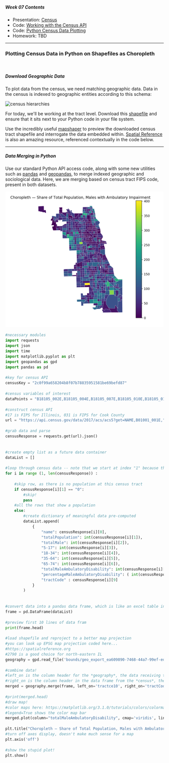 ##### Week 07 Contents
- Presentation: [Census](readme.md)
- Code: [Working with the Census API](census-api.md)
- Code: [Python Census Data Plotting](census-plotting.md)
- Homework: TBD

----------

### Plotting Census Data in Python on Shapefiles as Choropleth

![]()

##### Download Geographic Data

To plot data from the census, we need matching geographic data. Data in the census is indexed to geographic entities according to this schema:

![census hierarchies](https://factfinder.census.gov/help/img/geo_hierarchy.png)

For today, we'll be working at the tract level. Download this [shapefile](https://www.chicago.gov/city/en/depts/doit/dataset/boundaries_-_censustracts.html) and ensure that it sits next to your Python code in your file system. 

Use the incredibly useful [mapshaper](https://mapshaper.org) to preview the downloaded census tract shapefile and interrogate the data embedded within. [Spatial Reference](https://spatialreference.org) is also an amazing resource, referenced contextually in the code below. 

-----

##### Data Merging in Python

Use our standard Python API access code, along with some new utilities such as [pandas](https://pandas.pydata.org) and [geopandas](http://geopandas.org), to merge indexed geographic and sociological data. Here, we are merging based on census tract FIPS code, present in both datasets.

![choropleth](choropleth.png)

```python
#necessary modules
import requests
import json
import time
import matplotlib.pyplot as plt
import geopandas as gpd
import pandas as pd

#key for census API
censusKey = "2c0f99a658204b8f07b78835951581be69befd87"

#census variables of interest
dataPoints = "B18105_002E,B18105_004E,B18105_007E,B18105_010E,B18105_013E"

#construct census API
#17 is FIPS for Illinois, 031 is FIPS for Cook County
url = "https://api.census.gov/data/2017/acs/acs5?get=NAME,B01001_001E," + dataPoints + "&for=tract:*&in=state:17&in=county:031&key=" + censusKey

#grab data and parse
censusResponse = requests.get(url).json()


#create empty list as a future data container
dataList = []

#loop through census data -- note that we start at index "1" because the first data entry is a header row
for i in range (1, len(censusResponse)) : 

	#skip row, as there is no population at this census tract 
	if censusResponse[i][1] == "0":
		#skip!
		pass
	#all the rows that show a population
	else:
		#create dictionary of meaningful data pre-computed
		dataList.append(
			{
				"name": censusResponse[i][0],
				"totalPopulation": int(censusResponse[i][1]),
				"totalMale": int(censusResponse[i][2]),
				"5-17": int(censusResponse[i][3]),
				"18-34": int(censusResponse[i][4]),
				"35-64": int(censusResponse[i][5]),
				"65-74": int(censusResponse[i][6]),
				"totalMaleAmbulatoryDisability": int(censusResponse[i][3]) + int(censusResponse[i][4]) + int(censusResponse[i][5]) + int(censusResponse[i][6]),
				"percentageMaleAmbulatoryDisability": ( int(censusResponse[i][3]) + int(censusResponse[i][4]) + int(censusResponse[i][5]) + int(censusResponse[i][6]) ) / int(censusResponse[i][1]),
				"tractCode" : censusResponse[i][9]
			}
		)


#convert data into a pandas data frame, which is like an excel table in code
frame = pd.DataFrame(dataList) 
 
#preview first 10 lines of data fram 
print(frame.head)

#load shapefile and reproject to a better map projection
#you can look up EPSG map projection coded here...
#https://spatialreference.org
#2790 is a good choice for north-eastern IL
geography = gpd.read_file('bounds/geo_export_ea609890-7468-44a7-99ef-edc77453045d.shp').to_crs(epsg=2790)

#combine data! 
#left_on is the column header for the *geography*, the data receiving the merged data
#right_on is the column header in the data frame from the *census*, the data being injected in the merge
merged = geography.merge(frame, left_on='tractce10', right_on='tractCode')

#print(merged.head)
#draw map!
#color maps here: https://matplotlib.org/3.1.0/tutorials/colors/colormaps.html
#legend=True shows the color map bar
merged.plot(column="totalMaleAmbulatoryDisability", cmap='viridis', linewidth=0.3, edgecolor='#ffffff', legend=True)

plt.title("Choropleth — Share of Total Population, Males with Ambulatory Impairment")
#turn off axes display, doesn't make much sense for a map
plt.axis('off')

#show the stupid plot!
plt.show()
```